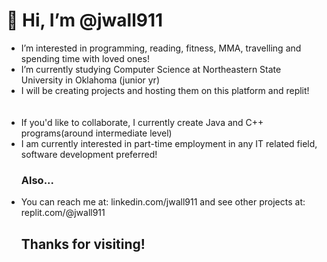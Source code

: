 <h1> 👋 Hi, I’m @jwall911</h1>
<ul>
  <li> I’m interested in programming, reading, fitness, MMA, travelling and spending time with loved ones!</li>
  
<li> I’m currently studying Computer Science at Northeastern State University in Oklahoma (junior yr)</li>
  
  <li> I will be creating projects and hosting them on this platform and replit!</li>
  <br /> <br />
  <li> If you'd like to collaborate, I currently create Java and C++ programs(around intermediate level)</li>
  
  <li> I am currently interested in part-time employment in any IT related field, software development preferred!</li>
  <h3>Also...</h3>
  <li> You can reach me at: linkedin.com/jwall911 and see other projects at: replit.com/@jwall911</li>
  <h2> Thanks for visiting! </h2>
  </ul>
<!---
jwall911/jwall911 is a ✨ special ✨ repository because its `README.md` (this file) appears on your GitHub profile.
You can click the Preview link to take a look at your changes.
--->
